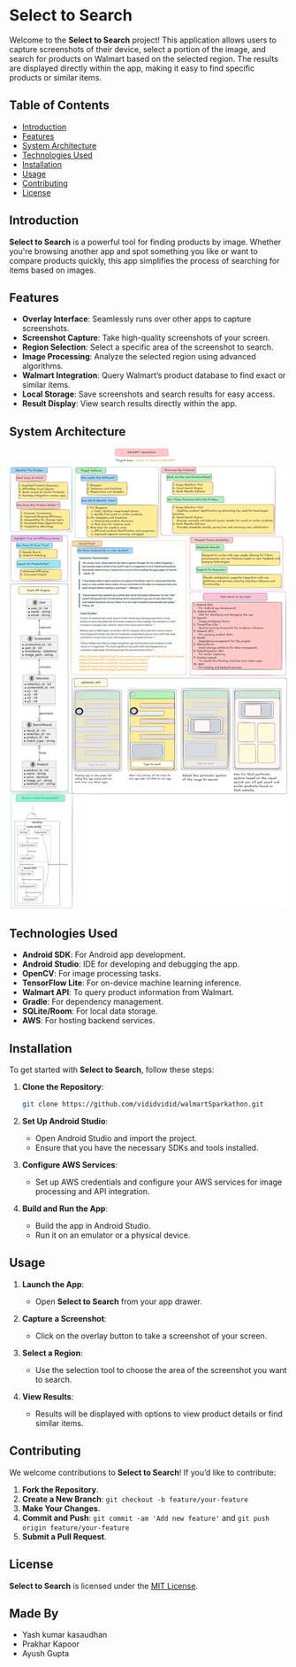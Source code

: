 # Select to Search

Welcome to the **Select to Search** project! This application allows users to capture screenshots of their device, select a portion of the image, and search for products on Walmart based on the selected region. The results are displayed directly within the app, making it easy to find specific products or similar items.

## Table of Contents

- [Introduction](#introduction)
- [Features](#features)
- [System Architecture](#system-architecture)
- [Technologies Used](#technologies-used)
- [Installation](#installation)
- [Usage](#usage)
- [Contributing](#contributing)
- [License](#license)

## Introduction

**Select to Search** is a powerful tool for finding products by image. Whether you're browsing another app and spot something you like or want to compare products quickly, this app simplifies the process of searching for items based on images.

## Features

- **Overlay Interface**: Seamlessly runs over other apps to capture screenshots.
- **Screenshot Capture**: Take high-quality screenshots of your screen.
- **Region Selection**: Select a specific area of the screenshot to search.
- **Image Processing**: Analyze the selected region using advanced algorithms.
- **Walmart Integration**: Query Walmart’s product database to find exact or similar items.
- **Local Storage**: Save screenshots and search results for easy access.
- **Result Display**: View search results directly within the app.

## System Architecture

![System Architecture](https://github.com/vididvidid/walmartSparkathon/blob/main/Walmart%20Sparkathon.png)


## Technologies Used

- **Android SDK**: For Android app development.
- **Android Studio**: IDE for developing and debugging the app.
- **OpenCV**: For image processing tasks.
- **TensorFlow Lite**: For on-device machine learning inference.
- **Walmart API**: To query product information from Walmart.
- **Gradle**: For dependency management.
- **SQLite/Room**: For local data storage.
- **AWS**: For hosting backend services.

## Installation

To get started with **Select to Search**, follow these steps:

1. **Clone the Repository**:
    ```bash
    git clone https://github.com/vididvidid/walmartSparkathon.git
    ```

2. **Set Up Android Studio**:
    - Open Android Studio and import the project.
    - Ensure that you have the necessary SDKs and tools installed.

3. **Configure AWS Services**:
    - Set up AWS credentials and configure your AWS services for image processing and API integration.

4. **Build and Run the App**:
    - Build the app in Android Studio.
    - Run it on an emulator or a physical device.

## Usage

1. **Launch the App**:
   - Open **Select to Search** from your app drawer.

2. **Capture a Screenshot**:
   - Click on the overlay button to take a screenshot of your screen.

3. **Select a Region**:
   - Use the selection tool to choose the area of the screenshot you want to search.

4. **View Results**:
   - Results will be displayed with options to view product details or find similar items.

## Contributing

We welcome contributions to **Select to Search**! If you’d like to contribute:

1. **Fork the Repository**.
2. **Create a New Branch**: `git checkout -b feature/your-feature`
3. **Make Your Changes**.
4. **Commit and Push**: `git commit -am 'Add new feature'` and `git push origin feature/your-feature`
5. **Submit a Pull Request**.

## License

**Select to Search** is licensed under the [MIT License](LICENSE).

## Made By
- Yash kumar kasaudhan 
- Prakhar Kapoor 
- Ayush Gupta
